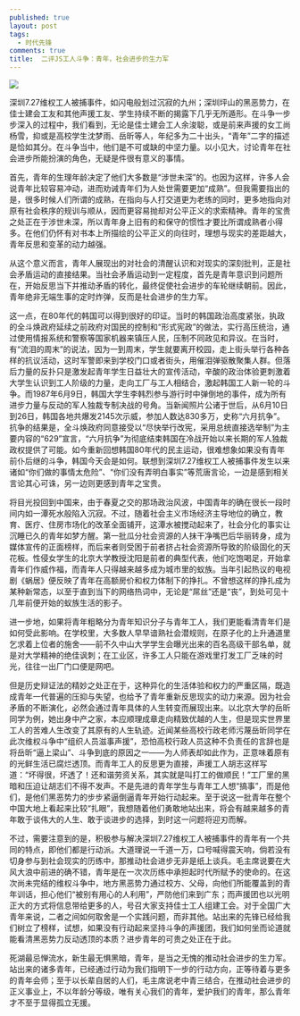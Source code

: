 ```yaml
---
published: true
layout: post
tags:
  - 时代先锋
comments: true
title:  二评JS工人斗争：青年，社会进步的生力军
---
```



![](https://i.ooxx.ooo/2018/08/21/e5d96ec4c9bc7f0a82a381d87fcced8d.jpg)

深圳7.27维权工人被捕事件，如闪电般划过沉寂的九州；深圳坪山的黑恶势力，在佳士建会工友和其他声援工友、学生持续不断的揭露下几乎无所遁形。在斗争一步步深入的过程中，我们看到，无论是佳士建会工人余浚聪，或是前来声援的女工尚杨雪，抑或是高校学生沈梦雨、岳昕等人，年纪多为二十出头，“青年”二字的描述是恰如其分。在斗争当中，他们是不可或缺的中坚力量。以小见大，讨论青年在社会进步所能扮演的角色，无疑是件很有意义的事情。

首先，青年的生理年龄决定了他们大多数是“涉世未深”的。也因为这样，许多人会说青年比较容易冲动，进而劝诫青年们为人处世需要更加“成熟”。但我需要指出的是，很多时候人们所谓的成熟，在指向与人打交道更为老练的同时，更多地指向对原有社会秩序的规训与顺从，因而更容易抛却对公平正义的求索精神。青年的宝贵之处正在于涉世未深，所以青年身上旧有的和保守的惯性才要比所谓成熟者小得多。在他们仍怀有对书本上所描绘的公平正义的向往时，理想与现实的差距越大，青年反思和变革的动力越强。

从这个意义而言，青年人展现出的对社会的清醒认识和对现实的深刻批判，正是社会矛盾运动的直接结果。当社会矛盾运动到一定程度，首先是青年意识到问题所在，开始反思当下并推动矛盾的转化，最终促使社会进步的车轮继续朝前。因此，青年绝非无端生事的定时炸弹，反而是社会进步的生力军。

这一点，在80年代的韩国可以得到很好的印证。当时的韩国政治高度紧张，执政的全斗焕政府延续之前政府对国民的控制和“形式宪政”的做法，实行高压统治，通过使用情报系统和警察等国家机器来镇压人民，压制不同政见和异议。在当时，有“流泪的周末”的说法，因为一到周末，学生就要离开校园，走上街头举行各种各样的抗议活动，这时军警即来到学校门口或者街头，用催泪弹驱散聚集人群。但落后力量的反扑只是激发起青年学生日益壮大的宣传活动，辛酸的政治体验更刺激着大学生认识到工人阶级的力量，走向工厂与工人相结合，激起韩国工人新一轮的斗争。而1987年6月9日，韩国大学生李韩烈参与游行时中弹倒地的事件，成为所有进步力量与反动的军人独裁专制决战的号角。当新闻照片公诸于世后，从6月10日到26日，韩国各地共爆发2145次示威，参加人数达830多万，史称“六月抗争”。抗争的结果是，全斗焕政府同意接受以“尽快举行改宪，采用总统直接选举制”为主要内容的“629”宣言，“六月抗争”为彻底结束韩国在冷战开始以来长期的军人独裁政权提供了可能。如今重新回想韩国80年代的民主运动，很难想象如果没有青年前仆后继的斗争，韩国今天会是如何。联想到深圳7.27维权工人被捕事件发生以来诸如“你们做的事情太危险”、“你们没有弄明白事实”等荒唐言论，一边是感到相关言论其心可诛，另一边则更感到青年之宝贵。

将目光投回到中国来，由于春夏之交的那场政治风波，中国青年的确在很长一段时间内如一潭死水般陷入沉寂。不过，随着社会主义市场经济主导地位的确立，教育、医疗、住房市场化的改革全面铺开，这潭水被搅动起来了，社会分化的事实让沉睡已久的青年如梦方醒。第一批瓜分社会资源的人抹干净嘴巴后华丽转身，成为媒体宣传的正面榜样，而后来者则受困于前者挤占社会资源所导致的阶级固化的天花板。性侵女学生的北京大学教授沈阳是前者的典型代表，他们吃饱喝足，开始拿青年们作威作福，而青年人只得越来越多成为城市里的蚁族。当年引起热议的电视剧《蜗居》便反映了青年在高额房价和权力体制下的挣扎。不曾想这样的挣扎成为某种新常态，以至于直到当下的网络热词中，无论是“屌丝”还是“丧”，到处可见十几年前便开始的蚁族生活的影子。

进一步地，如果将青年粗略分为青年知识分子与青年工人，我们更能看清青年们是如何受此影响。在学校里，大多数人早早谙熟社会潜规则，在原子化的上升通道里乞求着上位者的施舍——前不久中山大学学生会曝光出来的百名高级干部名单，就是对大学精神的绝佳讽刺；在工业区，许多工人只能在游戏里打发工厂乏味的时光，往往一出厂门口便是网吧。

但是历史辩证法的精妙之处正在于，这种异化的生活体验和权力的严重区隔，既造成青年一代普遍的压抑与失望，也给予了青年重新反思现实的动力来源。因为社会矛盾的不断演化，必然会通过青年具体的人生转变而展现出来。以北京大学的岳昕同学为例，她出身中产之家，本应顺理成章走向精致优越的人生，但是现实世界里工人的苦难人生改变了其原有的人生轨迹。近闻某些高校行政老师污蔑岳昕同学在此次维权斗争中“组织人员滋事声援”，恐怕高校行政人员这种不负责任的言辞也是将岳昕“逼上梁山”、斗争到底的原因之一——为人师表却如此作为，正意味着原有的光鲜生活已腐烂透顶。而青年工人的反思更为直接，声援工人胡志这样写道：“坏得很，坏透了！还和谐劳资关系，其实就是叫打工的做顺民！”工厂里的黑暗和压迫让胡志们不得不发声。不是先进的青年学生与青年工人想“搞事”，而是他们，是他们黑恶势力的步步紧逼倒逼青年开始行动起来。至于说这一批青年在整个中国大地上看起来比较“扎眼”，我想随着他们勇敢地站出来，将会有越来越多的青年敢于谈伟大的人生、敢于谈进步的选择，到时这一问题将迎刃而解。

不过，需要注意到的是，积极参与解决深圳7.27维权工人被捕事件的青年有一个共同的特点，即他们都是行动派。大道理说一千道一万，口号喊得震天响，倘若没有切身参与到社会现实的历练中，那推动社会进步无非是纸上谈兵。毛主席说要在大风大浪中前进的确不错，青年是在一次次历练中承担起时代所赋予的使命的。在这次尚未完结的维权斗争中，地方黑恶势力通过校方、父母，向他们所能覆盖到的青年训话，担心他们“被别有用心的人利用”，严防他们来到广东；而声援团也以光明正大的方式将信息带给更多的人，号召大家支持佳士工人组建工会。对于全国广大青年来说，二者之间如何取舍是一个实践问题，而非其他。站出来的先锋已经给我们树立了榜样，试想，如果没有行动起来坚持斗争的声援团，我们如何坐而论道就能看清黑恶势力反动透顶的本质？进步青年的可贵之处正在于此。

死湖最忌惮流水，新生最无惧黑暗，青年，是当之无愧的推动社会进步的生力军。站出来的诸多青年，已经通过行动为我们指明下一步的行动方向，正等待着与更多的青年会师；至于以长辈自居的人们，毛主席说老中青三结合，在推动社会进步的正义事业上，不以年龄分等级，唯有关心我们的青年，爱护我们的青年，那么青年才不至于显得孤立无援。
